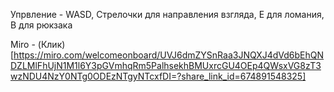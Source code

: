 Упрвление - WASD, Стрелочки для направления взгляда, E для ломания, B для рюкзака

Miro - (Клик)[https://miro.com/welcomeonboard/UVJ6dmZYSnRaa3JNQXJ4dVd6bEhQNDZLMlFhUjN1M1l6Y3pGVmhqRm5PalhsekhBMUxrcGU4OEp4QWsxVG8zT3wzNDU4NzY0NTg0ODEzNTgyNTcxfDI=?share_link_id=674891548325]
